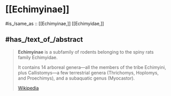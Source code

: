 
# [[Echimyinae]] 

#is_/same_as :: [[Echimyinae,]]
[[Echimyidae,]]

## #has_/text_of_/abstract 

> **Echimyinae** is a subfamily of rodents belonging to the spiny rats family Echimyidae. 
> 
> It contains 14 arboreal genera—all the members of the tribe Echimyini, 
> plus Callistomys—a few terrestrial genera (Thrichomys, Hoplomys, and Proechimys), and a subaquatic genus (Myocastor).
>
> [Wikipedia](https://en.wikipedia.org/wiki/Echimyinae) 
> 